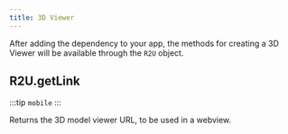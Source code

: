 ```yaml
---
title: 3D Viewer
---
```


After adding the dependency to your app, the methods for creating a 3D Viewer will be available through the `R2U` object.

<!-- TODO: Insert gif here -->

## R2U.getLink

:::tip `mobile`
:::

Returns the 3D model viewer URL, to be used in a webview.

<!-- TODO: Create demo and add to package example -->